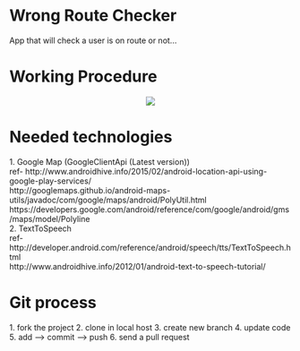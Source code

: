 # Wrong Route Checker

App that will check a user is on route or not...

<h1>Working Procedure </h1>
<div align="center"><img src="http://s28.postimg.org/cua5xqa9p/Wrong_Route.jpg"/></div>

<h1>Needed technologies </h1>
1. Google Map (GoogleClientApi (Latest version)) <br>ref- http://www.androidhive.info/2015/02/android-location-api-using-google-play-services/ <br>
http://googlemaps.github.io/android-maps-utils/javadoc/com/google/maps/android/PolyUtil.html<br>
https://developers.google.com/android/reference/com/google/android/gms/maps/model/Polyline<br>
2.  TextToSpeech 
<br>ref- http://developer.android.com/reference/android/speech/tts/TextToSpeech.html<br>
http://www.androidhive.info/2012/01/android-text-to-speech-tutorial/<br>

<h1>Git process </h1>
1. fork the project
2. clone in local host
3. create new branch
4. update code
5. add --> commit --> push
6. send a pull request

